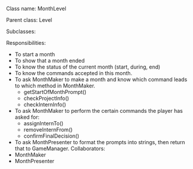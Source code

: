Class name: MonthLevel

Parent class: Level

Subclasses:

Responsibilities:
* To start a month
* To show that a month ended
* To know the status of the current month (start, during, end)
* To know the commands accepted in this month.
* To ask MonthMaker to make a month and know which command leads to which method in MonthMaker.
  * getStartOfMonthPrompt()
  * checkProjectInfo()
  * checkInternInfo()
* To ask MonthMaker to perform the certain commands the player has asked for:
  * assignInternTo()
  * removeInternFrom()
  * confirmFinalDecision()
* To ask MonthPresenter to format the prompts into strings, then return that to GameManager.
Collaborators:
* MonthMaker
* MonthPresenter